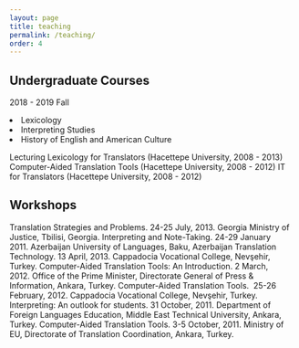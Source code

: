 ```yaml
---
layout: page
title: teaching
permalink: /teaching/
order: 4
---
```

<h2>Undergraduate Courses</h2>

2018 - 2019 Fall

<li>Lexicology</li>
<li>Interpreting Studies</li>
<li>History of English and American Culture</li>

Lecturing
Lexicology for Translators (Hacettepe University, 2008 - 2013)
Computer-Aided Translation Tools (Hacettepe University, 2008 - 2012)
IT for Translators (Hacettepe University, 2008 - 2012)

<h2>Workshops</h2>
Translation Strategies and Problems. 24-25 July, 2013. Georgia Ministry of Justice, Tbilisi, Georgia.
Interpreting and Note-Taking. 24-29 January 2011. Azerbaijan University of Languages, Baku, Azerbaijan
Translation Technology. 13 April, 2013. Cappadocia Vocational College, Nevşehir, Turkey.
Computer-Aided Translation Tools: An Introduction. 2 March, 2012. Office of the Prime Minister, Directorate General of Press & Information, Ankara, Turkey.
Computer-Aided Translation Tools.  25-26 February, 2012. Cappadocia Vocational College, Nevşehir, Turkey.
Interpreting: An outlook for students. 31 October, 2011. Department of Foreign Languages Education, Middle East Technical University, Ankara, Turkey.
Computer-Aided Translation Tools. 3-5 October, 2011. Ministry of EU, Directorate of Translation Coordination, Ankara, Turkey.
